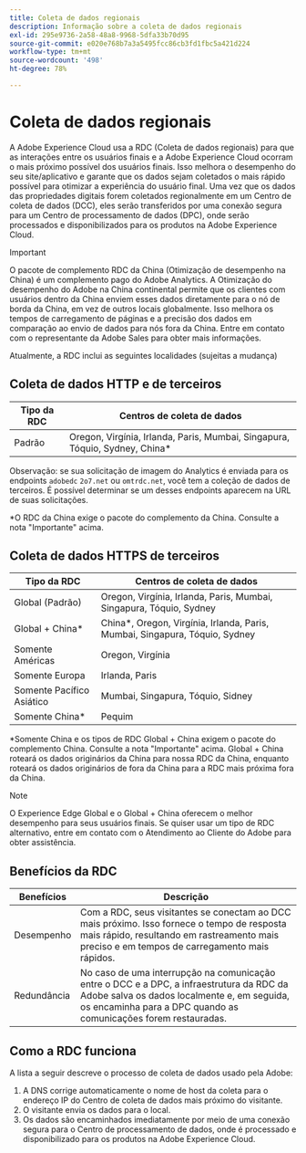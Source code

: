 ```yaml
---
title: Coleta de dados regionais
description: Informação sobre a coleta de dados regionais
exl-id: 295e9736-2a58-48a8-9968-5dfa33b70d95
source-git-commit: e020e768b7a3a5495fcc86cb3fd1fbc5a421d224
workflow-type: tm+mt
source-wordcount: '498'
ht-degree: 78%

---
```


# Coleta de dados regionais

A Adobe Experience Cloud usa a RDC (Coleta de dados regionais) para que as interações entre os usuários finais e a Adobe Experience Cloud ocorram o mais próximo possível dos usuários finais. Isso melhora o desempenho do seu site/aplicativo e garante que os dados sejam coletados o mais rápido possível para otimizar a experiência do usuário final. Uma vez que os dados das propriedades digitais forem coletados regionalmente em um Centro de coleta de dados (DCC), eles serão transferidos por uma conexão segura para um Centro de processamento de dados (DPC), onde serão processados e disponibilizados para os produtos na Adobe Experience Cloud.

>[!IMPORTANT]
>
>O pacote de complemento RDC da China (Otimização de desempenho na China) é um complemento pago do Adobe Analytics. A Otimização do desempenho do Adobe na China continental permite que os clientes com usuários dentro da China enviem esses dados diretamente para o nó de borda da China, em vez de outros locais globalmente. Isso melhora os tempos de carregamento de páginas e a precisão dos dados em comparação ao envio de dados para nós fora da China. Entre em contato com o representante da Adobe Sales para obter mais informações.

Atualmente, a RDC inclui as seguintes localidades (sujeitas a mudança)

## Coleta de dados HTTP e de terceiros

| Tipo da RDC | Centros de coleta de dados |
|---------------------|-------------------|
| Padrão | Oregon, Virgínia, Irlanda, Paris, Mumbai, Singapura, Tóquio, Sydney, China* |

Observação: se sua solicitação de imagem do Analytics é enviada para os endpoints `adobedc` `2o7.net` ou `omtrdc.net`, você tem a coleção de dados de terceiros. É possível determinar se um desses endpoints aparecem na URL de suas solicitações.

*O RDC da China exige o pacote do complemento da China. Consulte a nota &quot;Importante&quot; acima.

## Coleta de dados HTTPS de terceiros

| Tipo da RDC | Centros de coleta de dados |
|---------------------|-------------------|
| Global (Padrão) | Oregon, Virgínia, Irlanda, Paris, Mumbai, Singapura, Tóquio, Sydney |
| Global + China* | China*, Oregon, Virgínia, Irlanda, Paris, Mumbai, Singapura, Tóquio, Sydney |
| Somente Américas | Oregon, Virgínia |
| Somente Europa | Irlanda, Paris |
| Somente Pacífico Asiático | Mumbai, Singapura, Tóquio, Sidney |
| Somente China* | Pequim |

*Somente China e os tipos de RDC Global + China exigem o pacote do complemento China. Consulte a nota &quot;Importante&quot; acima. Global + China roteará os dados originários da China para nossa RDC da China, enquanto roteará os dados originários de fora da China para a RDC mais próxima fora da China.

>[!NOTE]
>O Experience Edge Global e o Global + China oferecem o melhor desempenho para seus usuários finais. Se quiser usar um tipo de RDC alternativo, entre em contato com o Atendimento ao Cliente do Adobe para obter assistência.

## Benefícios da RDC

| Benefícios | Descrição |
| --- | --- |
| Desempenho | Com a RDC, seus visitantes se conectam ao DCC mais próximo. Isso fornece o tempo de resposta mais rápido, resultando em rastreamento mais preciso e em tempos de carregamento mais rápidos. |
| Redundância | No caso de uma interrupção na comunicação entre o DCC e a DPC, a infraestrutura da RDC da Adobe salva os dados localmente e, em seguida, os encaminha para a DPC quando as comunicações forem restauradas. |

## Como a RDC funciona

A lista a seguir descreve o processo de coleta de dados usado pela Adobe:

1. A DNS corrige automaticamente o nome de host da coleta para o endereço IP do Centro de coleta de dados mais próximo do visitante.
1. O visitante envia os dados para o local.
1. Os dados são encaminhados imediatamente por meio de uma conexão segura para o Centro de processamento de dados, onde é processado e disponibilizado para os produtos na Adobe Experience Cloud.
